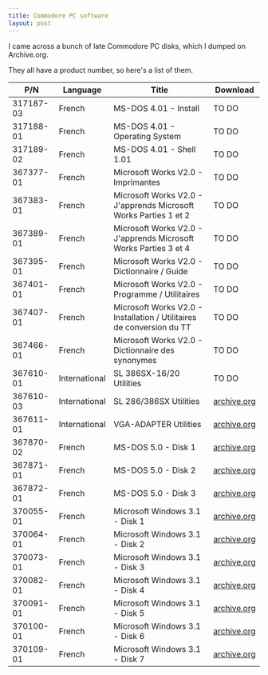 ```yaml
---
title: Commodore PC software
layout: post
---
```


I came across a bunch of late Commodore PC disks, which I dumped on Archive.org.

They all have a product number, so here's a list of them.

<div class="table-wrapper" markdown="block">

| P/N       | Language      | Title                          | Download |
| --------- | ------------- | ------------------------------ | -------- |
| 317187-03 | French        | MS-DOS 4.01 - Install          | TO DO |
| 317188-01 | French        | MS-DOS 4.01 - Operating System | TO DO |
| 317189-02 | French        | MS-DOS 4.01 - Shell 1.01       | TO DO |
| 367377-01 | French        | Microsoft Works V2.0 - Imprimantes | TO DO |
| 367383-01 | French        | Microsoft Works V2.0 - J'apprends Microsoft Works Parties 1 et 2 | TO DO |
| 367389-01 | French        | Microsoft Works V2.0 - J'apprends Microsoft Works Parties 3 et 4 | TO DO |
| 367395-01 | French        | Microsoft Works V2.0 - Dictionnaire / Guide | TO DO |
| 367401-01 | French        | Microsoft Works V2.0 - Programme / Utilitaires | TO DO |
| 367407-01 | French        | Microsoft Works V2.0 - Installation / Utilitaires de conversion du TT | TO DO |
| 367466-01 | French        | Microsoft Works V2.0 - Dictionnaire des synonymes | TO DO |
| 367610-01 | International | SL 386SX-16/20 Utilities       | TO DO |
| 367610-03 | International | SL 286/386SX Utilities         | [archive.org](https://archive.org/details/commodore-sl-286-386-sx-utilities) |
| 367611-01 | International | VGA-ADAPTER Utilities          | [archive.org](https://archive.org/details/commodore-vga-adapter-utilities) |
| 367870-02 | French        | MS-DOS 5.0 - Disk 1            | [archive.org](https://archive.org/details/commore-msdos-5.0-disk-3/) |
| 367871-01 | French        | MS-DOS 5.0 - Disk 2            | [archive.org](https://archive.org/details/commore-msdos-5.0-disk-3/) |
| 367872-01 | French        | MS-DOS 5.0 - Disk 3            | [archive.org](https://archive.org/details/commore-msdos-5.0-disk-3/) |
| 370055-01 | French        | Microsoft Windows 3.1 - Disk 1 | [archive.org](https://archive.org/details/commodore-windows-3.1-disk-6) |
| 370064-01 | French        | Microsoft Windows 3.1 - Disk 2 | [archive.org](https://archive.org/details/commodore-windows-3.1-disk-6) |
| 370073-01 | French        | Microsoft Windows 3.1 - Disk 3 | [archive.org](https://archive.org/details/commodore-windows-3.1-disk-6) |
| 370082-01 | French        | Microsoft Windows 3.1 - Disk 4 | [archive.org](https://archive.org/details/commodore-windows-3.1-disk-6) |
| 370091-01 | French        | Microsoft Windows 3.1 - Disk 5 | [archive.org](https://archive.org/details/commodore-windows-3.1-disk-6) |
| 370100-01 | French        | Microsoft Windows 3.1 - Disk 6 | [archive.org](https://archive.org/details/commodore-windows-3.1-disk-6) |
| 370109-01 | French        | Microsoft Windows 3.1 - Disk 7 | [archive.org](https://archive.org/details/commodore-windows-3.1-disk-6) |

</div>

